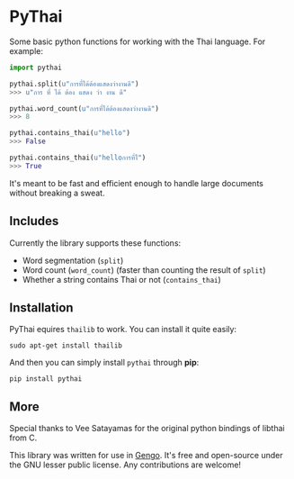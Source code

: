 PyThai
======

Some basic python functions for working with the Thai language. For example:

```python
import pythai

pythai.split(u"การที่ได้ต้องแสดงว่างานดี")
>>> u"การ ที่ ได้ ต้อง แสดง ว่า งาน ดี"

pythai.word_count(u"การที่ได้ต้องแสดงว่างานดี")
>>> 8

pythai.contains_thai(u"hello")
>>> False

pythai.contains_thai(u"helloการที่ไ")
>>> True
```

It's meant to be fast and efficient enough to handle large documents without breaking a sweat.

Includes
------------

Currently the library supports these functions:

- Word segmentation (`split`)
- Word count (`word_count`) (faster than counting the result of `split`)
- Whether a string contains Thai or not (`contains_thai`)


Installation
------------

PyThai equires `thailib` to work. You can install it quite easily:

    sudo apt-get install thailib

And then you can simply install `pythai` through **pip**:

    pip install pythai

More
------------

Special thanks to Vee Satayamas for the original python bindings of libthai from C.

This library was written for use in [Gengo](http://www.gengo.com). It's free and open-source under the GNU lesser public license. Any contributions are welcome!


